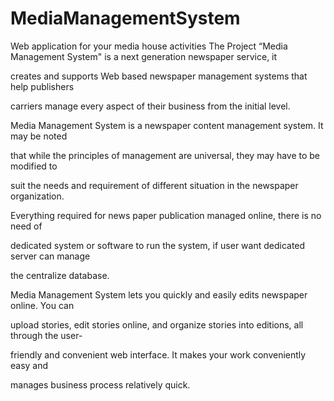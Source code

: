 # MediaManagementSystem
Web application for your media house activities
The Project “Media Management System" is a next generation newspaper service, it 

creates and supports Web based newspaper management systems that help publishers 

carriers manage every aspect of their business from the initial level.

Media Management System is a newspaper content management system. It may be noted 

that while the principles of management are universal, they may have to be modified to 

suit the needs and requirement of different situation in the newspaper organization. 

Everything required for news paper publication managed online, there is no need of 

dedicated system or software to run the system, if user want dedicated server can manage 

the centralize database. 

Media Management System lets you quickly and easily edits newspaper online. You can 

upload stories, edit stories online, and organize stories into editions, all through the user-

friendly and convenient web interface. It makes your work conveniently easy and 

manages business process relatively quick.
